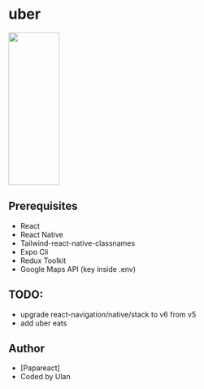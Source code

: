 # uber

<!-- ![uber gif](./non-project/uber-clone.gif) -->

<!-- for github -->
<img src="./non-project/uber-clone.gif" width="100" height="300" />

## Prerequisites

- React
- React Native
- Tailwind-react-native-classnames
- Expo Cli
- Redux Toolkit
- Google Maps API (key inside .env)

## TODO:

- upgrade react-navigation/native/stack to v6 from v5
- add uber eats

## Author

- [Papareact]
- Coded by Ulan

